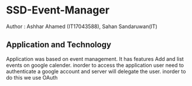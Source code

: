 # SSD-Event-Manager

Author : Ashhar Ahamed (IT17043588), Sahan Sandaruwan(IT)

## Application and Technology

Application was based on event management. It has features Add and list events on google calender.
inorder to access the application user need to authenticate a google account and server will delegate the user. inorder to do this we use OAuth
